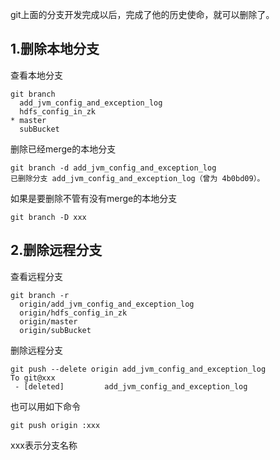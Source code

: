 git上面的分支开发完成以后，完成了他的历史使命，就可以删除了。  
## 1.删除本地分支
查看本地分支  

```
git branch
  add_jvm_config_and_exception_log
  hdfs_config_in_zk
* master
  subBucket
```  
删除已经merge的本地分支    

```
git branch -d add_jvm_config_and_exception_log 
已删除分支 add_jvm_config_and_exception_log（曾为 4b0bd09）。
```  

如果是要删除不管有没有merge的本地分支  

```
git branch -D xxx
```  

## 2.删除远程分支

查看远程分支  

```
git branch -r
  origin/add_jvm_config_and_exception_log
  origin/hdfs_config_in_zk
  origin/master
  origin/subBucket
```  

删除远程分支  

```
git push --delete origin add_jvm_config_and_exception_log
To git@xxx
 - [deleted]         add_jvm_config_and_exception_log
```  

也可以用如下命令  

```
git push origin :xxx
```  

xxx表示分支名称  

